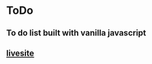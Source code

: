 # ToDo

## To do list built with vanilla javascript

## [livesite](https://belalsalah74.github.io/todo-vanilla-js/)